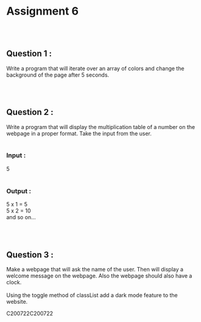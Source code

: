 # Assignment 6

<br><br>
## Question 1 :
Write a program that will iterate over an array of colors and change the background of the page
after 5 seconds.

<br><br>
## Question 2 :
Write a program that will display the multiplication table of a number on the webpage in a proper
format. Take the input from the user.
<br><br>
### Input :
5
<br><br>
### Output : 
5 x 1 = 5
<br>
5 x 2 = 10
<br>
and so on…

<br><br>
## Question 3 :
Make a webpage that will ask the name of the user. Then will display a welcome message on the
webpage. Also the webpage should also have a clock.
<br><br>
Using the toggle method of classList add a dark mode feature to the website.

C200722C200722
